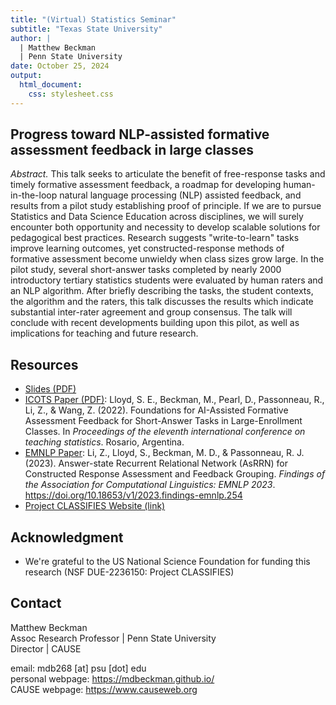 ```yaml
---
title: "(Virtual) Statistics Seminar"
subtitle: "Texas State University"
author: |
  | Matthew Beckman
  | Penn State University
date: October 25, 2024
output: 
  html_document: 
    css: stylesheet.css
---
```


## Progress toward NLP-assisted formative assessment feedback in large classes

*Abstract.* This talk seeks to articulate the benefit of free-response tasks and timely formative assessment feedback, a roadmap for developing human-in-the-loop natural language processing (NLP) assisted feedback, and results from a pilot study establishing proof of principle. If we are to pursue Statistics and Data Science Education across disciplines, we will surely encounter both opportunity and necessity to develop scalable solutions for pedagogical best practices. Research suggests "write-to-learn" tasks improve learning outcomes, yet constructed-response methods of formative assessment become unwieldy when class sizes grow large. In the pilot study, several short-answer tasks completed by nearly 2000 introductory tertiary statistics students were evaluated by human raters and an NLP algorithm. After briefly describing the tasks, the student contexts, the algorithm and the raters, this talk discusses the results which indicate substantial inter-rater agreement and group consensus. The talk will conclude with recent developments building upon this pilot, as well as implications for teaching and future research. 
 


## Resources

- [Slides (PDF)]()
- [ICOTS Paper (PDF)](docs/ICOTS-Paper.pdf): Lloyd, S. E., Beckman, M., Pearl, D., Passonneau, R., Li, Z., & Wang, Z. (2022). Foundations for AI-Assisted Formative Assessment Feedback for Short-Answer Tasks in Large-Enrollment Classes. In *Proceedings of the eleventh international conference on teaching statistics*. Rosario, Argentina.
- [EMNLP Paper](docs/EMNLP-Paper.pdf): Li, Z., Lloyd, S., Beckman, M. D., & Passonneau, R. J. (2023). Answer-state Recurrent Relational Network (AsRRN) for Constructed Response Assessment and Feedback Grouping.  *Findings of the Association for Computational Linguistics: EMNLP 2023*. https://doi.org/10.18653/v1/2023.findings-emnlp.254
- [Project CLASSIFIES Website (link)](https://project-classifies.weebly.com/)

## Acknowledgment 

- We're grateful to the US National Science Foundation for funding this research (NSF DUE-2236150: Project CLASSIFIES)



## Contact

Matthew Beckman  
Assoc Research Professor | Penn State University  
Director | CAUSE  

email: mdb268 [at] psu [dot] edu  
personal webpage: <https://mdbeckman.github.io/>  
CAUSE webpage: <https://www.causeweb.org>

